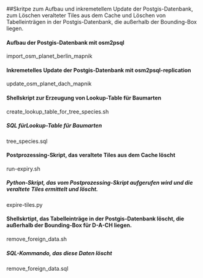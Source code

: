 ##Skritpe zum Aufbau und inkremetellem Update der Postgis-Datenbank, zum Löschen veralteter Tiles aus dem Cache und Löschen von Tabelleinträgen in der Postgis-Datenbank, die außerhalb der Bounding-Box liegen.

#### Aufbau der Postgis-Datenbank mit osm2psql
import_osm_planet_berlin_mapnik

#### Inkremetelles Update der Postgis-Datenbank mit osm2psql-replication
update_osm_planet_dach_mapnik

#### Shellskript zur Erzeugung von Lookup-Table für Baumarten
create_lookup_table_for_tree_species.sh
##### SQL fürLookup-Table für Baumarten
tree_species.sql

#### Postprozessing-Skript, das veraltete Tiles aus dem Cache löscht
run-expiry.sh
##### Python-Skript, das vom Postprozessing-Skript aufgerufen wird und die veraltete Tiles ermittelt und löscht.
expire-tiles.py

#### Shellskrtipt, das Tabelleinträge in der Postgis-Datenbank löscht, die außerhalb der Bounding-Box für D-A-CH liegen.
remove_foreign_data.sh
##### SQL-Kommando, das diese Daten löscht
remove_foreign_data.sql
